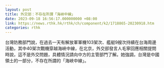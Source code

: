 ```yaml
---
layout: post
title: 外交部：不存在所謂「海峽中線」
date: 2023-09-18 16:56:17.000000000 +08:00
link: https://news.rthk.hk/rthk/ch/component/k2/1718865-20230918.htm
categories: rthk
---
```


台灣防務部門說，在過去一天有解放軍軍機103架次、艦艇9艘次持續在台海周邊活動，其中40架次戰機穿越海峽中線，在北京，外交部發言人毛寧回應相關提問時說，這不是外交問題，具體情況請向中方的主管部門了解。她強調，台灣是中國領土的一部分，不存在所謂的「海峽中線」。
